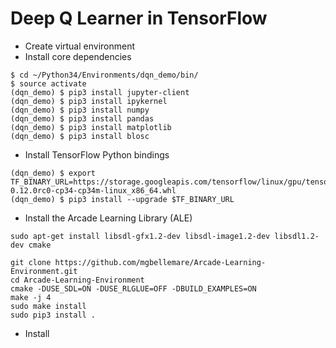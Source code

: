 # Deep Q Learner in TensorFlow


* Create virtual environment
* Install core dependencies
```
$ cd ~/Python34/Environments/dqn_demo/bin/
$ source activate
(dqn_demo) $ pip3 install jupyter-client
(dqn_demo) $ pip3 install ipykernel
(dqn_demo) $ pip3 install numpy
(dqn_demo) $ pip3 install pandas
(dqn_demo) $ pip3 install matplotlib
(dqn_demo) $ pip3 install blosc
```
* Install TensorFlow Python bindings
```
(dqn_demo) $ export TF_BINARY_URL=https://storage.googleapis.com/tensorflow/linux/gpu/tensorflow_gpu-0.12.0rc0-cp34-cp34m-linux_x86_64.whl
(dqn_demo) $ pip3 install --upgrade $TF_BINARY_URL
```
* Install the Arcade Learning Library (ALE)
```
sudo apt-get install libsdl-gfx1.2-dev libsdl-image1.2-dev libsdl1.2-dev cmake
```
```
git clone https://github.com/mgbellemare/Arcade-Learning-Environment.git
cd Arcade-Learning-Environment
cmake -DUSE_SDL=ON -DUSE_RLGLUE=OFF -DBUILD_EXAMPLES=ON
make -j 4
sudo make install
sudo pip3 install .
```
* Install
